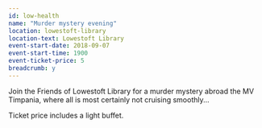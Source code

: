 ```yaml
---
id: low-health
name: "Murder mystery evening"
location: lowestoft-library
location-text: Lowestoft Library
event-start-date: 2018-09-07
event-start-time: 1900
event-ticket-price: 5
breadcrumb: y
---
```


Join the Friends of Lowestoft Library for a murder mystery abroad the MV Timpania, where all is most certainly not cruising smoothly...

Ticket price includes a light buffet.
